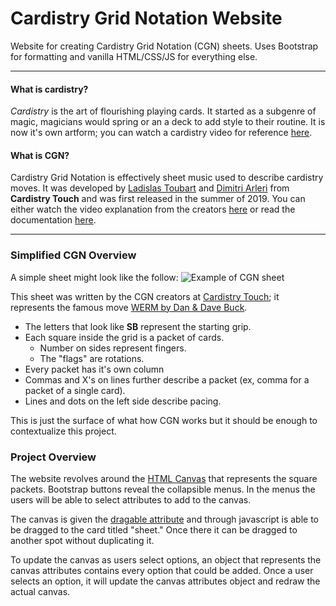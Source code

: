 # Cardistry Grid Notation Website
Website for creating Cardistry Grid Notation (CGN) sheets. Uses Bootstrap for formatting and vanilla HTML/CSS/JS for everything else.

---

#### What is cardistry?
*Cardistry* is the art of flourishing playing cards. It started as a subgenre of magic, magicians would spring or an a deck to add style to their routine. It is now it's own artform; you can watch a cardistry video for reference [here](https://youtu.be/No_yMP_HKFo).

#### What is CGN? 
Cardistry Grid Notation is effectively sheet music used to describe cardistry moves. It was developed by [Ladislas Toubart](https://www.instagram.com/mayo_naara/) and [Dimitri Arleri](https://www.instagram.com/dimitriarleri/?hl=en) from **Cardistry Touch** and was first released in the summer of 2019. You can either watch the video explanation from the creators [here](https://youtu.be/VAibY1Xx09w) or read the documentation [here](https://www.dropbox.com/s/073zvqcchsyjtod/CGN%20v1.0%20-%20Documentation.pdf). 

---

### Simplified CGN Overview

A simple sheet might look like the follow:
![Example of CGN sheet](https://www.cardistrytouch.com/wp-content/uploads/2020/04/full-werm2-CGN-e1586947197601.png)

This sheet was written by the CGN creators at [Cardistry Touch](https://www.cardistrytouch.com/stories/the-notation-system/); it represents the famous move [WERM by Dan & Dave Buck](https://youtu.be/o6HNsuFaETA?t=383).

* The letters that look like **SB** represent the starting grip. 
* Each square inside the grid is a packet of cards. 
    * Number on sides represent fingers.
    * The "flags" are rotations.
* Every packet has it's own column
* Commas and X's on lines further describe a packet (ex, comma for a packet of a single card).
* Lines and dots on the left side describe pacing.


This is just the surface of what how CGN works but it should be enough to contextualize this project. 



### Project Overview

The website revolves around the [HTML Canvas](https://developer.mozilla.org/en-US/docs/Web/API/Canvas_API) that represents the square packets. Bootstrap buttons reveal the collapsible menus. In the menus the users will be able to select attributes to add to the canvas. 

The canvas is given the [dragable attribute](https://developer.mozilla.org/en-US/docs/Web/HTML/Global_attributes/draggable) and through javascript is able to be dragged to the card titled "sheet." Once there it can be dragged to another spot without duplicating it. 

To update the canvas as users select options, an object that represents the canvas attributes contains every option that could be added. Once a user selects an option, it will update the canvas attributes object and redraw the actual canvas. 
